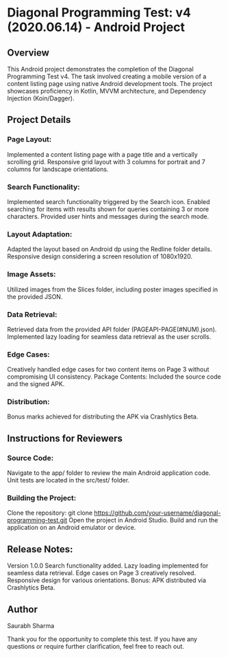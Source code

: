 
# Diagonal Programming Test: v4 (2020.06.14) - Android Project

## Overview

This Android project demonstrates the completion of the Diagonal Programming Test v4. The task involved creating a mobile version of a content listing page using native Android development tools. The project showcases proficiency in Kotlin, MVVM architecture, and Dependency Injection (Koin/Dagger).

## Project Details

### Page Layout:
Implemented a content listing page with a page title and a vertically scrolling grid.
Responsive grid layout with 3 columns for portrait and 7 columns for landscape orientations.
### Search Functionality:
Implemented search functionality triggered by the Search icon.
Enabled searching for items with results shown for queries containing 3 or more characters.
Provided user hints and messages during the search mode.
### Layout Adaptation:
Adapted the layout based on Android dp using the Redline folder details.
Responsive design considering a screen resolution of 1080x1920.
### Image Assets:
Utilized images from the Slices folder, including poster images specified in the provided JSON.
### Data Retrieval:
Retrieved data from the provided API folder (PAGEAPI-PAGE(#NUM).json).
Implemented lazy loading for seamless data retrieval as the user scrolls.
### Edge Cases:
Creatively handled edge cases for two content items on Page 3 without compromising UI consistency.
Package Contents:
Included the source code and the signed APK.
### Distribution:
Bonus marks achieved for distributing the APK via Crashlytics Beta.
## Instructions for Reviewers

### Source Code:
Navigate to the app/ folder to review the main Android application code.
Unit tests are located in the src/test/ folder.
### Building the Project:
Clone the repository: git clone https://github.com/your-username/diagonal-programming-test.git
Open the project in Android Studio.
Build and run the application on an Android emulator or device.
## Release Notes:
Version 1.0.0
Search functionality added.
Lazy loading implemented for seamless data retrieval.
Edge cases on Page 3 creatively resolved.
Responsive design for various orientations.
Bonus: APK distributed via Crashlytics Beta.
## Author

Saurabh Sharma

Thank you for the opportunity to complete this test. If you have any questions or require further clarification, feel free to reach out.
